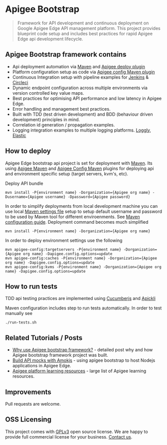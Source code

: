 # Apigee Bootstrap

> Framework for API development and continuous deployment on Google Apigee Edge API management platform.
> This project provides blueprint code setup and includes best practices for rapid Apigee Edge api development lifecycle.

## Apigee Bootstrap framework contains

* Api deployment automation via [Maven](https://maven.apache.org) and [Apigee deploy plugin](https://github.com/apigee/apigee-deploy-maven-plugin)
* Platform configuration setup as code via [Apigee config Maven plugin](https://github.com/apigee/apigee-config-maven-plugin)
* Continuous Integration setup with pipeline examples for [Jenkins](https://jenkins.io) & [Circleci](https://circleci.com)
* Dynamic endpoint configuration across multiple environments via version controlled key value maps.
* Best practices for optimising API performance and low latency in Apigee Edge.
* Error handling and management best practices.
* Built with TDD (test driven development) and BDD (behaviour driven development) principles in mind.
* Correlation id generation / propagation examples.
* Logging integration examples to multiple logging platforms. [Loggly](loggly.com), [Elastic](https://www.elastic.co/elk-stack)

## How to deploy

Apigee Edge bootstrap api project is set for deployment with [Maven](https://maven.apache.org). Its using [Apigee Maven](https://github.com/apigee/apigee-deploy-maven-plugin) and [Apigee Config Maven](https://github.com/apigee/apigee-config-maven-plugin) plugins for deploying api and environment specific setup (target servers, kvm's, etc).

Deploy API bundle

    mvn install -P{environment name} -Dorganization={Apigee org name} -Dusername={Apigee username} -Dpassword={Apigee password}

In order to simplify deployments from local development machine you can use local [Maven settings file](https://maven.apache.org/settings.html) setup to setup default username and password to be used by Maven tool for different enviroenments. See [Maven configuration guide](MavenSetup.md). Deployment command becomes much simplified

    mvn install -P{environment name} -Dorganization={Apigee org name}

In order to deploy environment settings use the following

    mvn apigee-config:targetservers -P{environment name} -Dorganization={Apigee org name} -Dapigee.config.options=update 
    mvn apigee-config:caches -P{environment name} -Dorganization={Apigee org name} -Dapigee.config.options=update 
    mvn apigee-config:kvms -P{environment name} -Dorganization={Apigee org name} -Dapigee.config.options=update  

## How to run tests

TDD api testing practices are implemented using [Cucumberjs](https://www.npmjs.com/package/cucumber) and [Apickli](https://github.com/apickli/apickli)

Maven configuration includes step to run tests automatically. In order to test manually see

    ./run-tests.sh

## Related Tutorials / Posts

* [Why use Apigee bootstrap framework?](https://www.popularowl.com/blog/why-use-apigee-api-bootstrap-framework/) - detailed post why and how Apigee bootstrap framework project was built.
* [Build API mocks with Amokjs](https://www.popularowl.com/blog/build-api-mocks-with-amokjs/) - using apigee bootstrap to host Nodejs applications in Apigee Edge.
* [Apigee platform learning resources](https://community.apigee.com/articles/56382/apigee-api-platform-learning-guide.html) - large list of Apigee learning resources.

## Improvements

Pull requests are welcome.

## OSS Licensing

This project comes with [GPLv3](https://www.gnu.org/licenses/gpl-3.0.en.html) open source license. We are happy to provide full commercial license for your business. [Contact us](https://github.com/sauliuz).
